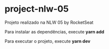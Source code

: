 # project-nlw-05
Projeto realizado na NLW 05 by RocketSeat

Para instalar as dependências, execute **yarn add**

Para executar o projeto, execute **yarn dev**
